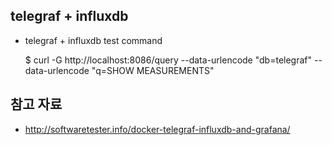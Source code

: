## telegraf + influxdb

* telegraf + influxdb test command

    $ curl -G http://localhost:8086/query --data-urlencode "db=telegraf" --data-urlencode "q=SHOW MEASUREMENTS"

## 참고 자료

* http://softwaretester.info/docker-telegraf-influxdb-and-grafana/